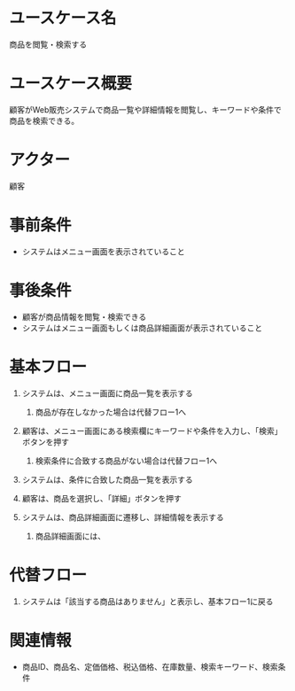# ユースケース名
商品を閲覧・検索する

# ユースケース概要
顧客がWeb販売システムで商品一覧や詳細情報を閲覧し、キーワードや条件で商品を検索できる。

# アクター
顧客

# 事前条件
- システムはメニュー画面を表示されていること

# 事後条件
- 顧客が商品情報を閲覧・検索できる
- システムはメニュー画面もしくは商品詳細画面が表示されていること

# 基本フロー
1. システムは、メニュー画面に商品一覧を表示する
   1. 商品が存在しなかった場合は代替フロー1へ

2. 顧客は、メニュー画面にある検索欄にキーワードや条件を入力し、「検索」ボタンを押す  
   1. 検索条件に合致する商品がない場合は代替フロー1へ

5. システムは、条件に合致した商品一覧を表示する
6. 顧客は、商品を選択し、「詳細」ボタンを押す
7. システムは、商品詳細画面に遷移し、詳細情報を表示する
   1. 商品詳細画面には、

# 代替フロー
1. システムは「該当する商品はありません」と表示し、基本フロー1に戻る

# 関連情報
- 商品ID、商品名、定価価格、税込価格、在庫数量、検索キーワード、検索条件